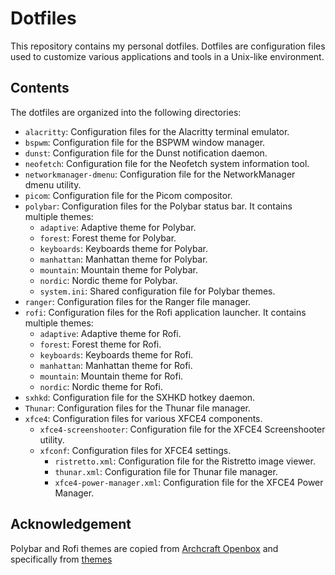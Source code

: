 # Dotfiles

This repository contains my personal dotfiles. Dotfiles are configuration files used to customize various applications and tools in a Unix-like environment.

## Contents

The dotfiles are organized into the following directories:

- `alacritty`: Configuration files for the Alacritty terminal emulator.
- `bspwm`: Configuration file for the BSPWM window manager.
- `dunst`: Configuration file for the Dunst notification daemon.
- `neofetch`: Configuration file for the Neofetch system information tool.
- `networkmanager-dmenu`: Configuration file for the NetworkManager dmenu utility.
- `picom`: Configuration file for the Picom compositor.
- `polybar`: Configuration files for the Polybar status bar. It contains multiple themes:
  - `adaptive`: Adaptive theme for Polybar.
  - `forest`: Forest theme for Polybar.
  - `keyboards`: Keyboards theme for Polybar.
  - `manhattan`: Manhattan theme for Polybar.
  - `mountain`: Mountain theme for Polybar.
  - `nordic`: Nordic theme for Polybar.
  - `system.ini`: Shared configuration file for Polybar themes.
- `ranger`: Configuration files for the Ranger file manager.
- `rofi`: Configuration files for the Rofi application launcher. It contains multiple themes:
  - `adaptive`: Adaptive theme for Rofi.
  - `forest`: Forest theme for Rofi.
  - `keyboards`: Keyboards theme for Rofi.
  - `manhattan`: Manhattan theme for Rofi.
  - `mountain`: Mountain theme for Rofi.
  - `nordic`: Nordic theme for Rofi.
- `sxhkd`: Configuration file for the SXHKD hotkey daemon.
- `Thunar`: Configuration files for the Thunar file manager.
- `xfce4`: Configuration files for various XFCE4 components.
  - `xfce4-screenshooter`: Configuration file for the XFCE4 Screenshooter utility.
  - `xfconf`: Configuration files for XFCE4 settings.
    - `ristretto.xml`: Configuration file for the Ristretto image viewer.
    - `thunar.xml`: Configuration file for Thunar file manager.
    - `xfce4-power-manager.xml`: Configuration file for the XFCE4 Power Manager.

## Acknowledgement

Polybar and Rofi themes are copied from [Archcraft Openbox](https://github.com/archcraft-os/archcraft-openbox) and specifically from [themes](https://github.com/archcraft-os/archcraft-openbox/tree/main/files/openbox-themes/themes)

